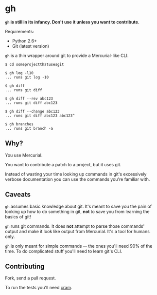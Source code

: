 gh
====

**`gh` is still in its infancy. Don't use it unless you want to contribute.**

Requirements:

* Python 2.6+
* Git (latest version)

`gh` is a thin wrapper around git to provide a Mercurial-like CLI.

    $ cd someprojectthatusesgit

    $ gh log -l10
    ... runs git log -10

    $ gh diff
    ... runs git diff

    $ gh diff --rev abc123
    ... runs git diff abc123

    $ gh diff --change abc123
    ... runs git diff abc123 abc123^

    $ gh branches
    ... runs git branch -a

Why?
----

You use Mercurial.

You want to contribute a patch to a project, but it uses git.

Instead of wasting your time looking up commands in git's excessively verbose
documentation you can use the commands you're familiar with.

Caveats
-------

`gh` assumes basic knowledge about git.  It's meant to save you the pain of
looking up how to do something in git, **not** to save you from learning the
basics of git!

`gh` runs git commands. It does **not** attempt to parse those commands' output
and make it look like output from Mercurial.  It's a tool for humans only.

`gh` is only meant for simple commands -- the ones you'll need 90% of the time.
To do complicated stuff you'll need to learn git's CLI.

Contributing
------------

Fork, send a pull request.

To run the tests you'll need [cram](http://bitheap.org/cram/).
